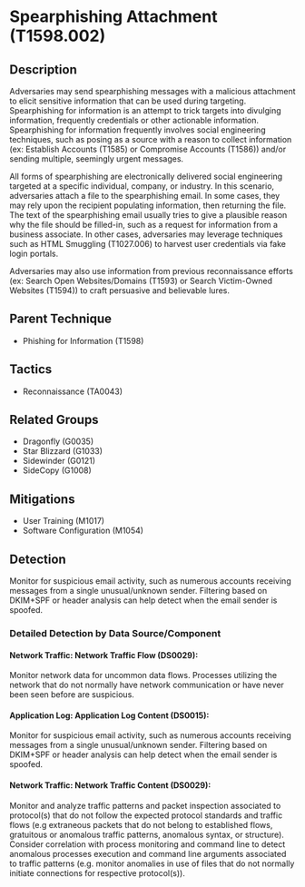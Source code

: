 # Spearphishing Attachment (T1598.002)

## Description
Adversaries may send spearphishing messages with a malicious attachment to elicit sensitive information that can be used during targeting. Spearphishing for information is an attempt to trick targets into divulging information, frequently credentials or other actionable information. Spearphishing for information frequently involves social engineering techniques, such as posing as a source with a reason to collect information (ex: Establish Accounts (T1585) or Compromise Accounts (T1586)) and/or sending multiple, seemingly urgent messages.

All forms of spearphishing are electronically delivered social engineering targeted at a specific individual, company, or industry. In this scenario, adversaries attach a file to the spearphishing email. In some cases, they may rely upon the recipient populating information, then returning the file. The text of the spearphishing email usually tries to give a plausible reason why the file should be filled-in, such as a request for information from a business associate. In other cases, adversaries may leverage techniques such as HTML Smuggling (T1027.006) to harvest user credentials via fake login portals.

Adversaries may also use information from previous reconnaissance efforts (ex: Search Open Websites/Domains (T1593) or Search Victim-Owned Websites (T1594)) to craft persuasive and believable lures.

## Parent Technique
- Phishing for Information (T1598)

## Tactics
- Reconnaissance (TA0043)

## Related Groups
- Dragonfly (G0035)
- Star Blizzard (G1033)
- Sidewinder (G0121)
- SideCopy (G1008)

## Mitigations
- User Training (M1017)
- Software Configuration (M1054)

## Detection
Monitor for suspicious email activity, such as numerous accounts receiving messages from a single unusual/unknown sender. Filtering based on DKIM+SPF or header analysis can help detect when the email sender is spoofed.

### Detailed Detection by Data Source/Component
#### Network Traffic: Network Traffic Flow (DS0029): 
Monitor network data for uncommon data flows. Processes utilizing the network that do not normally have network communication or have never been seen before are suspicious.

#### Application Log: Application Log Content (DS0015): 
Monitor for suspicious email activity, such as numerous accounts receiving messages from a single unusual/unknown sender. Filtering based on DKIM+SPF or header analysis can help detect when the email sender is spoofed.

#### Network Traffic: Network Traffic Content (DS0029): 
Monitor and analyze traffic patterns and packet inspection associated to protocol(s) that do not follow the expected protocol standards and traffic flows (e.g extraneous packets that do not belong to established flows, gratuitous or anomalous traffic patterns, anomalous syntax, or structure). Consider correlation with process monitoring and command line to detect anomalous processes execution and command line arguments associated to traffic patterns (e.g. monitor anomalies in use of files that do not normally initiate connections for respective protocol(s)).

